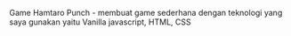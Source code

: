 Game Hamtaro Punch - membuat game sederhana dengan teknologi yang saya gunakan yaitu Vanilla javascript, HTML, CSS